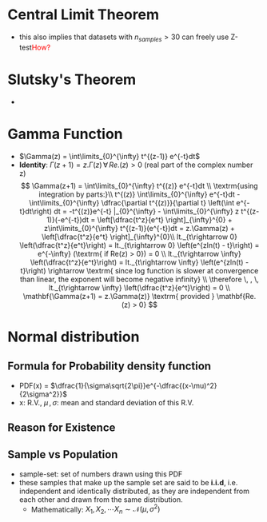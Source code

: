 # Central Limit Theorem
- this also implies that datasets with $n_{samples} > 30$ can freely use Z-test<font color="red">How?</font>

# Slutsky's Theorem
- 

# Gamma Function
- $\Gamma(z) = \int\limits_{0}^{\infty} t^{(z-1)} e^{-t}dt$
- **Identity**: $\Gamma(z+1) = z.\Gamma(z) \, \forall \, Re.(z) > 0$ (real part of the complex number z)
$$
\Gamma(z+1) = \int\limits_{0}^{\infty} t^{(z)} e^{-t}dt \\
\textrm{using integration by parts:}\\ 
t^{(z)} \int\limits_{0}^{\infty} e^{-t}dt -  \int\limits_{0}^{\infty} \dfrac{\partial t^{(z)}}{\partial t} \left(\int e^{-t}dt\right) dt = -t^{(z)}e^{-t} |_{0}^{\infty} -  \int\limits_{0}^{\infty} z t^{(z-1)}(-e^{-t})dt = \left[\dfrac{t^z}{e^t} \right]_{\infty}^{0} + z\int\limits_{0}^{\infty}  t^{(z-1)}(e^{-t})dt = z.\Gamma(z) + \left[\dfrac{t^z}{e^t} \right]_{\infty}^{0}\\
lt._{t\rightarrow 0} \left(\dfrac{t^z}{e^t}\right) = lt._{t\rightarrow 0} \left(e^{zln(t) - t}\right) = e^{-\infty} (\textrm{ if Re(z) > 0}) = 0 \\
lt._{t\rightarrow \infty} \left(\dfrac{t^z}{e^t}\right) = lt._{t\rightarrow \infty} \left(e^{zln(t) - t}\right) \rightarrow \textrm{ since log function is slower at convergence than linear, the exponent will become negative infinity} \\
\therefore \, , \, lt._{t\rightarrow \infty} \left(\dfrac{t^z}{e^t}\right) = 0 \\
\mathbf{\Gamma(z+1) = z.\Gamma(z)} \textrm{ provided } \mathbf{Re.(z) > 0}
$$

# Normal distribution

## Formula for Probability density function
- PDF(x) = $\dfrac{1}{\sigma\sqrt{2\pi}}e^{-\dfrac{(x-\mu)^2}{2\sigma^2}}$
- x: R.V., $\mu \,,\, \sigma$: mean and standard deviation of this R.V.

## Reason for Existence

## Sample vs Population
- sample-set: set of numbers drawn using this PDF
- these samples that make up the sample set are said to be **i.i.d**, i.e. independent and identically distributed, as they are independent from each other and drawn from the same distribution.
    - Mathematically: $X_1, X_2, \cdots X_n \sim  \mathcal{N}(\mu, \sigma^2)$